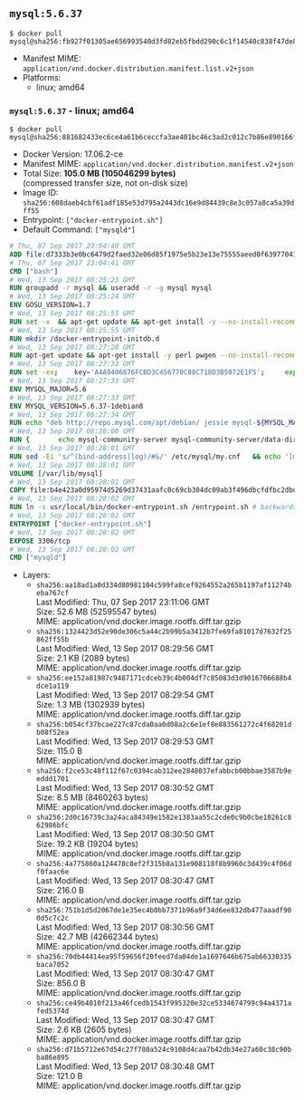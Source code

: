 ## `mysql:5.6.37`

```console
$ docker pull mysql@sha256:fb927f01305ae656993540d3fd82eb5fbdd290c6c1f14540c838f47de8a2cabb
```

-	Manifest MIME: `application/vnd.docker.distribution.manifest.list.v2+json`
-	Platforms:
	-	linux; amd64

### `mysql:5.6.37` - linux; amd64

```console
$ docker pull mysql@sha256:881682433ec6ce4a61b6ceccfa3ae401bc46c3ad2c012c7b86e890166fec2816
```

-	Docker Version: 17.06.2-ce
-	Manifest MIME: `application/vnd.docker.distribution.manifest.v2+json`
-	Total Size: **105.0 MB (105046299 bytes)**  
	(compressed transfer size, not on-disk size)
-	Image ID: `sha256:608daeb4cbf61adf185e53d795a2443dc16e9d84439c8e3c057a8ca5a39dff55`
-	Entrypoint: `["docker-entrypoint.sh"]`
-	Default Command: `["mysqld"]`

```dockerfile
# Thu, 07 Sep 2017 23:04:40 GMT
ADD file:d7333b3e0bc6479d2faed32e06d85f1975e5b23e13e75555aeed0f639770413b in / 
# Thu, 07 Sep 2017 23:04:41 GMT
CMD ["bash"]
# Wed, 13 Sep 2017 08:25:23 GMT
RUN groupadd -r mysql && useradd -r -g mysql mysql
# Wed, 13 Sep 2017 08:25:24 GMT
ENV GOSU_VERSION=1.7
# Wed, 13 Sep 2017 08:25:55 GMT
RUN set -x 	&& apt-get update && apt-get install -y --no-install-recommends ca-certificates wget && rm -rf /var/lib/apt/lists/* 	&& wget -O /usr/local/bin/gosu "https://github.com/tianon/gosu/releases/download/$GOSU_VERSION/gosu-$(dpkg --print-architecture)" 	&& wget -O /usr/local/bin/gosu.asc "https://github.com/tianon/gosu/releases/download/$GOSU_VERSION/gosu-$(dpkg --print-architecture).asc" 	&& export GNUPGHOME="$(mktemp -d)" 	&& gpg --keyserver ha.pool.sks-keyservers.net --recv-keys B42F6819007F00F88E364FD4036A9C25BF357DD4 	&& gpg --batch --verify /usr/local/bin/gosu.asc /usr/local/bin/gosu 	&& rm -r "$GNUPGHOME" /usr/local/bin/gosu.asc 	&& chmod +x /usr/local/bin/gosu 	&& gosu nobody true 	&& apt-get purge -y --auto-remove ca-certificates wget
# Wed, 13 Sep 2017 08:25:55 GMT
RUN mkdir /docker-entrypoint-initdb.d
# Wed, 13 Sep 2017 08:27:28 GMT
RUN apt-get update && apt-get install -y perl pwgen --no-install-recommends && rm -rf /var/lib/apt/lists/*
# Wed, 13 Sep 2017 08:27:33 GMT
RUN set -ex; 	key='A4A9406876FCBD3C456770C88C718D3B5072E1F5'; 	export GNUPGHOME="$(mktemp -d)"; 	gpg --keyserver ha.pool.sks-keyservers.net --recv-keys "$key"; 	gpg --export "$key" > /etc/apt/trusted.gpg.d/mysql.gpg; 	rm -r "$GNUPGHOME"; 	apt-key list > /dev/null
# Wed, 13 Sep 2017 08:27:33 GMT
ENV MYSQL_MAJOR=5.6
# Wed, 13 Sep 2017 08:27:33 GMT
ENV MYSQL_VERSION=5.6.37-1debian8
# Wed, 13 Sep 2017 08:27:34 GMT
RUN echo "deb http://repo.mysql.com/apt/debian/ jessie mysql-${MYSQL_MAJOR}" > /etc/apt/sources.list.d/mysql.list
# Wed, 13 Sep 2017 08:28:00 GMT
RUN { 		echo mysql-community-server mysql-community-server/data-dir select ''; 		echo mysql-community-server mysql-community-server/root-pass password ''; 		echo mysql-community-server mysql-community-server/re-root-pass password ''; 		echo mysql-community-server mysql-community-server/remove-test-db select false; 	} | debconf-set-selections 	&& apt-get update && apt-get install -y mysql-server="${MYSQL_VERSION}" && rm -rf /var/lib/apt/lists/* 	&& rm -rf /var/lib/mysql && mkdir -p /var/lib/mysql /var/run/mysqld 	&& chown -R mysql:mysql /var/lib/mysql /var/run/mysqld 	&& chmod 777 /var/run/mysqld
# Wed, 13 Sep 2017 08:28:01 GMT
RUN sed -Ei 's/^(bind-address|log)/#&/' /etc/mysql/my.cnf 	&& echo '[mysqld]\nskip-host-cache\nskip-name-resolve' > /etc/mysql/conf.d/docker.cnf
# Wed, 13 Sep 2017 08:28:01 GMT
VOLUME [/var/lib/mysql]
# Wed, 13 Sep 2017 08:28:01 GMT
COPY file:b4e423a0d95974d5269d37431aafc0c69cb304dc09ab3f496dbcfdfbc2dbd818 in /usr/local/bin/ 
# Wed, 13 Sep 2017 08:28:02 GMT
RUN ln -s usr/local/bin/docker-entrypoint.sh /entrypoint.sh # backwards compat
# Wed, 13 Sep 2017 08:28:02 GMT
ENTRYPOINT ["docker-entrypoint.sh"]
# Wed, 13 Sep 2017 08:28:02 GMT
EXPOSE 3306/tcp
# Wed, 13 Sep 2017 08:28:02 GMT
CMD ["mysqld"]
```

-	Layers:
	-	`sha256:aa18ad1a0d334d80981104c599fa8cef9264552a265b1197af11274beba767cf`  
		Last Modified: Thu, 07 Sep 2017 23:11:06 GMT  
		Size: 52.6 MB (52595547 bytes)  
		MIME: application/vnd.docker.image.rootfs.diff.tar.gzip
	-	`sha256:1324423d52e90de306c5a44c2b99b5a3412b7fe69fa81017d7632f25862ff55b`  
		Last Modified: Wed, 13 Sep 2017 08:29:56 GMT  
		Size: 2.1 KB (2089 bytes)  
		MIME: application/vnd.docker.image.rootfs.diff.tar.gzip
	-	`sha256:ee152a81987c9487171cdceb39c4b004df7c85083d3d9016706688b4dce1a119`  
		Last Modified: Wed, 13 Sep 2017 08:29:54 GMT  
		Size: 1.3 MB (1302939 bytes)  
		MIME: application/vnd.docker.image.rootfs.diff.tar.gzip
	-	`sha256:b054cf37bcae227c87cda0aa0d08a2c6e1ef8e883561272c4f68201db08f52ea`  
		Last Modified: Wed, 13 Sep 2017 08:29:53 GMT  
		Size: 115.0 B  
		MIME: application/vnd.docker.image.rootfs.diff.tar.gzip
	-	`sha256:f2ce53c48f112f67c0394cab312ee2848037efabbcb00bbae3587b9eeddd1701`  
		Last Modified: Wed, 13 Sep 2017 08:30:52 GMT  
		Size: 8.5 MB (8460263 bytes)  
		MIME: application/vnd.docker.image.rootfs.diff.tar.gzip
	-	`sha256:2d0c16739c3a24aca84349e1582e1383aa55c2cde0c9b0cbe10261c862986bfc`  
		Last Modified: Wed, 13 Sep 2017 08:30:50 GMT  
		Size: 19.2 KB (19204 bytes)  
		MIME: application/vnd.docker.image.rootfs.diff.tar.gzip
	-	`sha256:4a775860a124478c8ef2f315b8a131e908118f8b9960c3d439c4f06df0faac6e`  
		Last Modified: Wed, 13 Sep 2017 08:30:47 GMT  
		Size: 216.0 B  
		MIME: application/vnd.docker.image.rootfs.diff.tar.gzip
	-	`sha256:751b1d5d2067de1e35ec4b0bb7371b96a9f34d6ee832db477aaadf900d5c7c2c`  
		Last Modified: Wed, 13 Sep 2017 08:30:56 GMT  
		Size: 42.7 MB (42662344 bytes)  
		MIME: application/vnd.docker.image.rootfs.diff.tar.gzip
	-	`sha256:70db44414ea95f59656f20feed7da04de1a1697646b675ab66330335baca7052`  
		Last Modified: Wed, 13 Sep 2017 08:30:47 GMT  
		Size: 856.0 B  
		MIME: application/vnd.docker.image.rootfs.diff.tar.gzip
	-	`sha256:ce49b4810f213a46fcedb1543f995320e32ce5334674799c94a4371afed5374d`  
		Last Modified: Wed, 13 Sep 2017 08:30:47 GMT  
		Size: 2.6 KB (2605 bytes)  
		MIME: application/vnd.docker.image.rootfs.diff.tar.gzip
	-	`sha256:d71b5712e67d54c27f780a524c9108d4caa7b42db34e27a60c38c90bba86e895`  
		Last Modified: Wed, 13 Sep 2017 08:30:48 GMT  
		Size: 121.0 B  
		MIME: application/vnd.docker.image.rootfs.diff.tar.gzip
